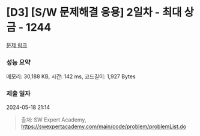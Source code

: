 # [D3] [S/W 문제해결 응용] 2일차 - 최대 상금 - 1244 

[문제 링크](https://swexpertacademy.com/main/code/problem/problemDetail.do?contestProbId=AV15Khn6AN0CFAYD) 

### 성능 요약

메모리: 30,188 KB, 시간: 142 ms, 코드길이: 1,927 Bytes

### 제출 일자

2024-05-18 21:14



> 출처: SW Expert Academy, https://swexpertacademy.com/main/code/problem/problemList.do